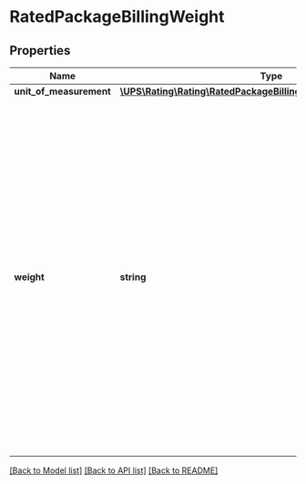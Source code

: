 # RatedPackageBillingWeight

## Properties
Name | Type | Description | Notes
------------ | ------------- | ------------- | -------------
**unit_of_measurement** | [**\UPS\Rating\Rating\RatedPackageBillingWeightUnitOfMeasurement**](RatedPackageBillingWeightUnitOfMeasurement.md) |  | 
**weight** | **string** | The value for the billable weight associated with the package.  When using a negotiated divisor different from the published UPS divisor (139 for inches and 5,000 for cm), the weight returned is based on the published divisor. Rates, however, are based on the negotiated divisor. | 

[[Back to Model list]](../../README.md#documentation-for-models) [[Back to API list]](../../README.md#documentation-for-api-endpoints) [[Back to README]](../../README.md)

